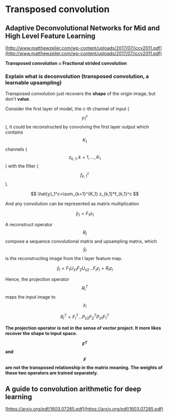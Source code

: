 # Transposed convolution

## Adaptive Deconvolutional Networks for Mid and High Level Feature Learning

[http://www.matthewzeiler.com/wp-content/uploads/2017/07/iccv2011.pdf](http://www.matthewzeiler.com/wp-content/uploads/2017/07/iccv2011.pdf)

**Transposed convolution = Fractional strided convolution**


### Explain what is deconvolution (transposed convolution, a learnable upsampling)

Transposed convolution just recovers the **shape** of the origin image, but don't **value**.

Consider the first layer of model, the c-th channel of input \($$y_1^c$$\), it could be reconstructed by convolving the first layer output which contains$$K_1$$channels \($$z_{k,1}, k=1,...,K_1$$\) with the filter \($$f^c_{k,1}$$\).

$$
\hat{y}_1^c=\sum_{k=1}^{K_1} z_{k,1}*f_{k,1}^c
$$

And any convolution can be represented as matrix multiplication

$$
\hat{y}_1 = F_1 z_1
$$

A reconstruct operator $$R_l$$ compose a sequence convolutional matrix and upsampling matrix, which $$\hat{y}_l$$ is the reconstructing image from the l layer feature map.

$$
\hat{y}_l=F_1U_{s1}F_2U_{s2}...F_lz_l=R_lz_l
$$

Hence, the projection operator $$R^T_l$$ maps the input image to $$z_l$$

$$
R^T_l=F_l^T...P_{s2}F_2^TP_{s1}F_1^T
$$


**The projection operator is not in the sense of vector project. It more likes recover the shape to input space.**

**$$F^T$$ and $$F$$ are not the transposed relationship in the matrix meaning. The weights of these two operators are trained separately.**

## A guide to convolution arithmetic for deep learning

[https://arxiv.org/pdf/1603.07285.pdf](https://arxiv.org/pdf/1603.07285.pdf)

